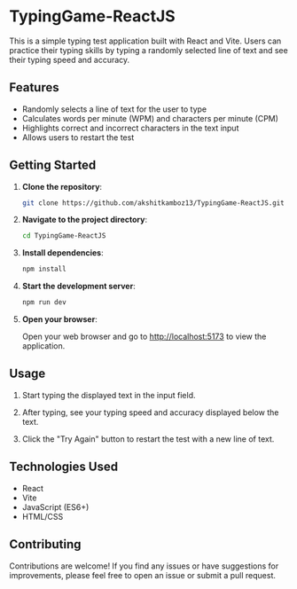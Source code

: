 # TypingGame-ReactJS

This is a simple typing test application built with React and Vite. Users can practice their typing skills by typing a randomly selected line of text and see their typing speed and accuracy.

## Features

- Randomly selects a line of text for the user to type
- Calculates words per minute (WPM) and characters per minute (CPM)
- Highlights correct and incorrect characters in the text input
- Allows users to restart the test

## Getting Started

1. **Clone the repository**:

   ```bash
   git clone https://github.com/akshitkamboz13/TypingGame-ReactJS.git
   ```

2. **Navigate to the project directory**:

   ```bash
   cd TypingGame-ReactJS
   ```

3. **Install dependencies**:

   ```bash
   npm install
   ```

4. **Start the development server**:

   ```bash
   npm run dev
   ```

5. **Open your browser**:

   Open your web browser and go to [http://localhost:5173](http://localhost:5173) to view the application.

## Usage

1. Start typing the displayed text in the input field.

2. After typing, see your typing speed and accuracy displayed below the text.

3. Click the "Try Again" button to restart the test with a new line of text.

## Technologies Used

- React
- Vite
- JavaScript (ES6+)
- HTML/CSS

## Contributing

Contributions are welcome! If you find any issues or have suggestions for improvements, please feel free to open an issue or submit a pull request.

